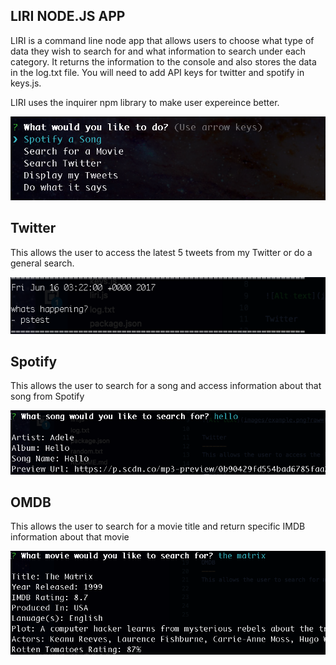LIRI NODE.JS APP 
----------------

LIRI is a command line node app that allows users to choose what type of data they wish to search for and what information to search under each category. It returns the information to the console and also stores the data in the log.txt file. You will need to add API keys for twitter and spotify in keys.js.

LIRI uses the inquirer npm library to make user expereince better.


![Alt text](images/example.png?raw=true "Example Search")

Twitter
-------
This allows the user to access the latest 5 tweets from my Twitter or do a general search.

![Alt text](images/tweet.png?raw=true "twitter Search")

Spotify
-------
This allows the user to search for a song and access information about that song from Spotify

![Alt text](images/spotify.png?raw=true "spotify Search")

OMDB
----
This allows the user to search for a movie title and return specific IMDB information about that movie

![Alt text](images/movie.png?raw=true "movie Search")



